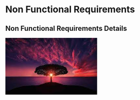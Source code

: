 # Non Functional Requirements

## Non Functional Requirements Details

![test.png](./docs/assets/test.png)
